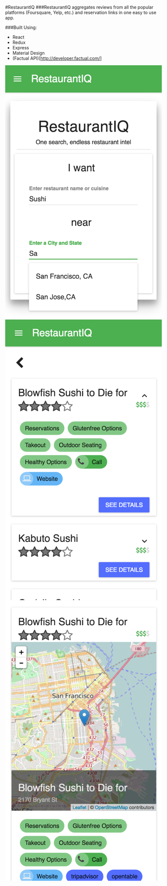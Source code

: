#RestaurantIQ 
###RestaurantIQ aggregates reviews from all the popular platforms (Foursquare, Yelp, etc.) and reservation links in one easy to use app.

###Built Using: 
  * React
  * Redux
  * Express
  * Material Design
  * (Factual API)[http://developer.factual.com/]

![Main Page](/images/restaurantIQMain.png?raw=true "Splash Page")
![List View](/images/restaurantIQ.png?raw=true "List View")
![Details](/images/restaurantIQDetails.png?raw=true "Details View")
